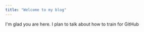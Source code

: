```yaml
---
title: "Welcome to my blog"
---
```


I'm glad you are here. I plan to talk about how to train for GitHub
